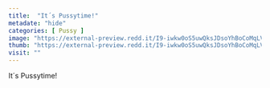 ```yaml
---
title:  "It´s Pussytime!"
metadate: "hide"
categories: [ Pussy ]
image: "https://external-preview.redd.it/I9-iwkw0oS5uwQksJDsoYhBoCoMqLVqGM0_QSOqLrwA.jpg?auto=webp&s=a7a3e18429c5a4a2d0f0c28d88f3a2575618908c"
thumb: "https://external-preview.redd.it/I9-iwkw0oS5uwQksJDsoYhBoCoMqLVqGM0_QSOqLrwA.jpg?width=1080&crop=smart&auto=webp&s=8265913607b565f480ad6044a14e36eb32265a6c"
visit: ""
---
```

It´s Pussytime!
